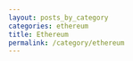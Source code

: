 ```yaml
---
layout: posts_by_category
categories: ethereum
title: Ethereum
permalink: /category/ethereum
---
```

